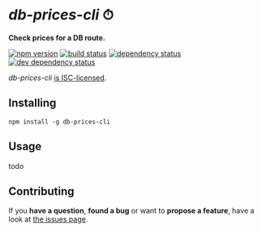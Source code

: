 # *db-prices-cli* ⏱

**Check prices for a DB route.**

[![npm version](https://img.shields.io/npm/v/db-prices-cli.svg)](https://www.npmjs.com/package/db-prices-cli)
[![build status](https://img.shields.io/travis/derhuerst/db-prices-cli.svg)](https://travis-ci.org/derhuerst/db-prices-cli)
[![dependency status](https://img.shields.io/david/derhuerst/db-prices-cli.svg)](https://david-dm.org/derhuerst/db-prices-cli)
[![dev dependency status](https://img.shields.io/david/dev/derhuerst/db-prices-cli.svg)](https://david-dm.org/derhuerst/db-prices-cli#info=devDependencies)

*db-prices-cli* [is ISC-licensed](license.md).



## Installing

```shell
npm install -g db-prices-cli
```



## Usage

todo


## Contributing

If you **have a question**, **found a bug** or want to **propose a feature**, have a look at [the issues page](https://github.com/derhuerst/db-prices-cli/issues).
